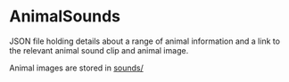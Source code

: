# AnimalSounds

JSON file holding details about a range of animal information and a link to the relevant animal sound clip and animal image.

Animal images are stored in [sounds/](sounds)
